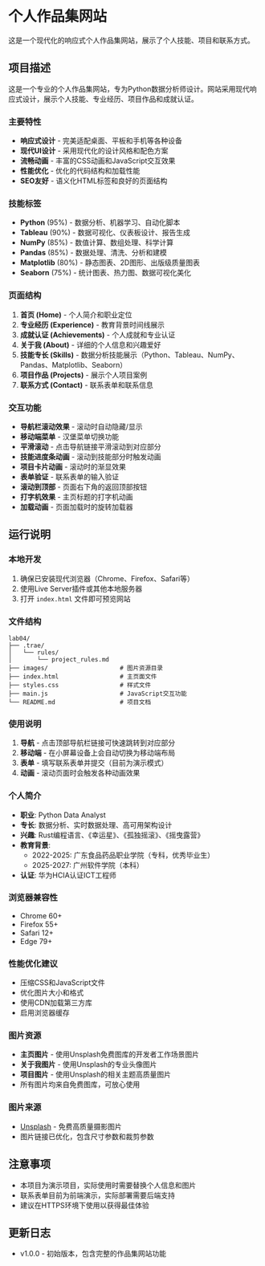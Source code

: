 # 个人作品集网站

这是一个现代化的响应式个人作品集网站，展示了个人技能、项目和联系方式。

## 项目描述

这是一个专业的个人作品集网站，专为Python数据分析师设计。网站采用现代响应式设计，展示个人技能、专业经历、项目作品和成就认证。

### 主要特性
- **响应式设计** - 完美适配桌面、平板和手机等各种设备
- **现代UI设计** - 采用现代化的设计风格和配色方案
- **流畅动画** - 丰富的CSS动画和JavaScript交互效果
- **性能优化** - 优化的代码结构和加载性能
- **SEO友好** - 语义化HTML标签和良好的页面结构

### 技能标签
- **Python** (95%) - 数据分析、机器学习、自动化脚本
- **Tableau** (90%) - 数据可视化、仪表板设计、报告生成  
- **NumPy** (85%) - 数值计算、数组处理、科学计算
- **Pandas** (85%) - 数据处理、清洗、分析和建模
- **Matplotlib** (80%) - 静态图表、2D图形、出版级质量图表
- **Seaborn** (75%) - 统计图表、热力图、数据可视化美化

### 页面结构
1. **首页 (Home)** - 个人简介和职业定位
2. **专业经历 (Experience)** - 教育背景时间线展示
3. **成就认证 (Achievements)** - 个人成就和专业认证
4. **关于我 (About)** - 详细的个人信息和兴趣爱好
5. **技能专长 (Skills)** - 数据分析技能展示（Python、Tableau、NumPy、Pandas、Matplotlib、Seaborn）
6. **项目作品 (Projects)** - 展示个人项目案例
7. **联系方式 (Contact)** - 联系表单和联系信息

### 交互功能
- **导航栏滚动效果** - 滚动时自动隐藏/显示
- **移动端菜单** - 汉堡菜单切换功能
- **平滑滚动** - 点击导航链接平滑滚动到对应部分
- **技能进度条动画** - 滚动到技能部分时触发动画
- **项目卡片动画** - 滚动时的渐显效果
- **表单验证** - 联系表单的输入验证
- **滚动到顶部** - 页面右下角的返回顶部按钮
- **打字机效果** - 主页标题的打字机动画
- **加载动画** - 页面加载时的旋转加载器

## 运行说明

### 本地开发
1. 确保已安装现代浏览器（Chrome、Firefox、Safari等）
2. 使用Live Server插件或其他本地服务器
3. 打开 `index.html` 文件即可预览网站

### 文件结构
```
lab04/
├── .trae/
│   └── rules/
│       └── project_rules.md
├── images/                    # 图片资源目录
├── index.html                 # 主页面文件
├── styles.css                 # 样式文件
├── main.js                    # JavaScript交互功能
└── README.md                  # 项目文档
```

### 使用说明
1. **导航** - 点击顶部导航栏链接可快速跳转到对应部分
2. **移动端** - 在小屏幕设备上会自动切换为移动端布局
3. **表单** - 填写联系表单并提交（目前为演示模式）
4. **动画** - 滚动页面时会触发各种动画效果

### 个人简介

- **职业**: Python Data Analyst
- **专长**: 数据分析、实时数据处理、高可用架构设计
- **兴趣**: Rust编程语言、《幸运星》、《孤独摇滚》、《摇曳露营》
- **教育背景**: 
  - 2022-2025: 广东食品药品职业学院（专科，优秀毕业生）
  - 2025-2027: 广州软件学院（本科）
- **认证**: 华为HCIA认证ICT工程师

### 浏览器兼容性
- Chrome 60+
- Firefox 55+
- Safari 12+
- Edge 79+

### 性能优化建议
- 压缩CSS和JavaScript文件
- 优化图片大小和格式
- 使用CDN加载第三方库
- 启用浏览器缓存

### 图片资源
- **主页图片** - 使用Unsplash免费图库的开发者工作场景图片
- **关于我图片** - 使用Unsplash的专业头像图片  
- **项目图片** - 使用Unsplash的相关主题高质量图片
- 所有图片均来自免费图库，可放心使用

### 图片来源
- [Unsplash](https://unsplash.com) - 免费高质量摄影图片
- 图片链接已优化，包含尺寸参数和裁剪参数

## 注意事项
- 本项目为演示项目，实际使用时需要替换个人信息和图片
- 联系表单目前为前端演示，实际部署需要后端支持
- 建议在HTTPS环境下使用以获得最佳体验

## 更新日志
- v1.0.0 - 初始版本，包含完整的作品集网站功能